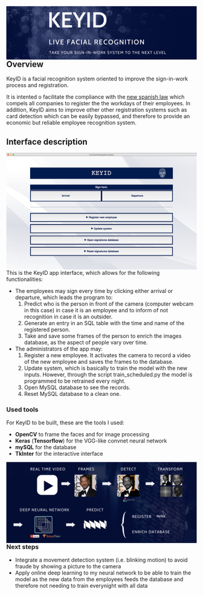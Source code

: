 <img style="float: left;" src="./images/cover.png" width="600">

## Overview

KeyID is a facial recognition system oriented to improve the sign-in-work process and registration. 

It is intented o facilitate the compliance with the [new spanish law](https://www.boe.es/buscar/doc.php?id=BOE-A-2019-3481) which compels all companies to register the the workdays of their employees. In addition, KeyID aims to improve other other registration systems such as card detection which can be easily bypassed, and therefore to provide an economic but reliable employee recognition system.


## Interface description

<img style="float: left;" src="./images/screenshot_app.png" width="600">

This is the KeyID app interface, which allows for the following functionalities:
- The employees may sign every time by clicking either arrival or departure, which leads the program to:
    1. Predict who is the person in front of the camera (computer webcam in this case) in case it is an employee and to inform of not recognition in case it is an outsider. 
    2. Generate an entry in an SQL table with the time and name of the registered person.
    3. Take and save some frames of the person to enrich the images database, as the aspect of people vary over time.
- The administrators of the app may:
    1. Register a new employee. It activates the camera to record a video of the new employee and saves the frames to the database.
    2. Update system, which is basically to train the model with the new inputs. However, through the script train_scheduled.py the model is programmed to be retrained every night.
    3. Open MySQL database to see the records.
    4. Reset MySQL database to a clean one.


### Used tools

For KeyID to be built, these are the tools I used:
- **OpenCV** to frame the faces and for image processing
- **Keras** (**Tensorflow**) for the VGG-like convnet neural network
- **mySQL** for the database
- **TkInter** for the interactive interface

<img style="float: left;" src="./images/process.png" width="600">

### Next steps

- Integrate a movement detection system (i.e. blinking motion) to avoid fraude by showing a picture to the camera
- Apply online deep learning to my neural network to be able to train the model as the new data from the employees feeds the database and therefore not needing to train everynight with all data